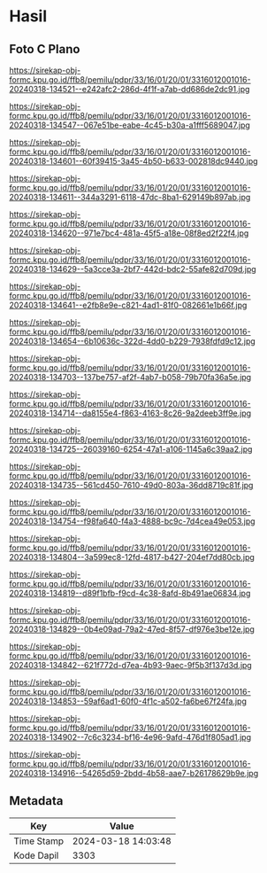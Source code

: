 # Hasil

## Foto C Plano

https://sirekap-obj-formc.kpu.go.id/ffb8/pemilu/pdpr/33/16/01/20/01/3316012001016-20240318-134521--e242afc2-286d-4f1f-a7ab-dd686de2dc91.jpg

https://sirekap-obj-formc.kpu.go.id/ffb8/pemilu/pdpr/33/16/01/20/01/3316012001016-20240318-134547--067e51be-eabe-4c45-b30a-a1fff5689047.jpg

https://sirekap-obj-formc.kpu.go.id/ffb8/pemilu/pdpr/33/16/01/20/01/3316012001016-20240318-134601--60f39415-3a45-4b50-b633-002818dc9440.jpg

https://sirekap-obj-formc.kpu.go.id/ffb8/pemilu/pdpr/33/16/01/20/01/3316012001016-20240318-134611--344a3291-6118-47dc-8ba1-629149b897ab.jpg

https://sirekap-obj-formc.kpu.go.id/ffb8/pemilu/pdpr/33/16/01/20/01/3316012001016-20240318-134620--971e7bc4-481a-45f5-a18e-08f8ed2f22f4.jpg

https://sirekap-obj-formc.kpu.go.id/ffb8/pemilu/pdpr/33/16/01/20/01/3316012001016-20240318-134629--5a3cce3a-2bf7-442d-bdc2-55afe82d709d.jpg

https://sirekap-obj-formc.kpu.go.id/ffb8/pemilu/pdpr/33/16/01/20/01/3316012001016-20240318-134641--e2fb8e9e-c821-4ad1-81f0-082661e1b66f.jpg

https://sirekap-obj-formc.kpu.go.id/ffb8/pemilu/pdpr/33/16/01/20/01/3316012001016-20240318-134654--6b10636c-322d-4dd0-b229-7938fdfd9c12.jpg

https://sirekap-obj-formc.kpu.go.id/ffb8/pemilu/pdpr/33/16/01/20/01/3316012001016-20240318-134703--137be757-af2f-4ab7-b058-79b70fa36a5e.jpg

https://sirekap-obj-formc.kpu.go.id/ffb8/pemilu/pdpr/33/16/01/20/01/3316012001016-20240318-134714--da8155e4-f863-4163-8c26-9a2deeb3ff9e.jpg

https://sirekap-obj-formc.kpu.go.id/ffb8/pemilu/pdpr/33/16/01/20/01/3316012001016-20240318-134725--26039160-6254-47a1-a106-1145a6c39aa2.jpg

https://sirekap-obj-formc.kpu.go.id/ffb8/pemilu/pdpr/33/16/01/20/01/3316012001016-20240318-134735--561cd450-7610-49d0-803a-36dd8719c81f.jpg

https://sirekap-obj-formc.kpu.go.id/ffb8/pemilu/pdpr/33/16/01/20/01/3316012001016-20240318-134754--f98fa640-f4a3-4888-bc9c-7d4cea49e053.jpg

https://sirekap-obj-formc.kpu.go.id/ffb8/pemilu/pdpr/33/16/01/20/01/3316012001016-20240318-134804--3a599ec8-12fd-4817-b427-204ef7dd80cb.jpg

https://sirekap-obj-formc.kpu.go.id/ffb8/pemilu/pdpr/33/16/01/20/01/3316012001016-20240318-134819--d89f1bfb-f9cd-4c38-8afd-8b491ae06834.jpg

https://sirekap-obj-formc.kpu.go.id/ffb8/pemilu/pdpr/33/16/01/20/01/3316012001016-20240318-134829--0b4e09ad-79a2-47ed-8f57-df976e3be12e.jpg

https://sirekap-obj-formc.kpu.go.id/ffb8/pemilu/pdpr/33/16/01/20/01/3316012001016-20240318-134842--621f772d-d7ea-4b93-9aec-9f5b3f137d3d.jpg

https://sirekap-obj-formc.kpu.go.id/ffb8/pemilu/pdpr/33/16/01/20/01/3316012001016-20240318-134853--59af6ad1-60f0-4f1c-a502-fa6be67f24fa.jpg

https://sirekap-obj-formc.kpu.go.id/ffb8/pemilu/pdpr/33/16/01/20/01/3316012001016-20240318-134902--7c6c3234-bf16-4e96-9afd-476d1f805ad1.jpg

https://sirekap-obj-formc.kpu.go.id/ffb8/pemilu/pdpr/33/16/01/20/01/3316012001016-20240318-134916--54265d59-2bdd-4b58-aae7-b26178629b9e.jpg


## Metadata

| Key        | Value               |
| ---------- | ------------------- |
| Time Stamp | 2024-03-18 14:03:48 |
| Kode Dapil | 3303                |



